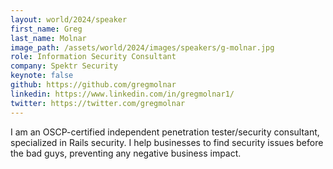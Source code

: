 ```yaml
---
layout: world/2024/speaker
first_name: Greg
last_name: Molnar
image_path: /assets/world/2024/images/speakers/g-molnar.jpg
role: Information Security Consultant
company: Spektr Security
keynote: false
github: https://github.com/gregmolnar
linkedin: https://www.linkedin.com/in/gregmolnar1/
twitter: https://twitter.com/gregmolnar
---
```


I am an OSCP-certified independent penetration tester/security consultant, specialized in Rails security.
I help businesses to find security issues before the bad guys, preventing any negative business impact.
